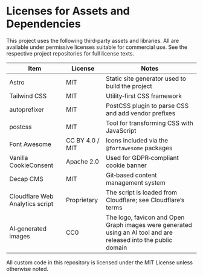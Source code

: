# Licenses for Assets and Dependencies

This project uses the following third‑party assets and libraries. All are
available under permissive licenses suitable for commercial use. See the
respective project repositories for full license texts.

| Item | License | Notes |
| --- | --- | --- |
| Astro | MIT | Static site generator used to build the project |
| Tailwind CSS | MIT | Utility‑first CSS framework |
| autoprefixer | MIT | PostCSS plugin to parse CSS and add vendor prefixes |
| postcss | MIT | Tool for transforming CSS with JavaScript |
| Font Awesome | CC BY 4.0 / MIT | Icons included via the `@fortawesome` packages |
| Vanilla CookieConsent | Apache 2.0 | Used for GDPR‑compliant cookie banner |
| Decap CMS | MIT | Git‑based content management system |
| Cloudflare Web Analytics script | Proprietary | The script is loaded from Cloudflare; see Cloudflare’s terms |
| AI‑generated images | CC0 | The logo, favicon and Open Graph images were generated using an AI tool and are released into the public domain |

All custom code in this repository is licensed under the MIT License unless
otherwise noted.